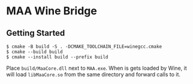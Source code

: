 # MAA Wine Bridge

## Getting Started

```console
$ cmake -B build -S . -DCMAKE_TOOLCHAIN_FILE=winegcc.cmake
$ cmake --build build
$ cmake --install build --prefix build
```

Place `build/MaaCore.dll` next to `MAA.exe`. When is gets loaded by Wine, it will load `libMaaCore.so` from the same directory and forward calls to it.
